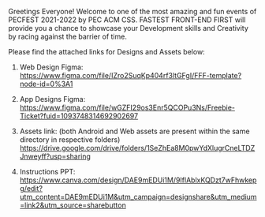 Greetings Everyone!
Welcome to one of the most amazing and fun events of PECFEST 2021-2022 by PEC ACM CSS.
FASTEST FRONT-END FIRST will provide you a chance to showcase your Development skills and Creativity by racing against the barrier of time.

Please find the attached links for Designs and Assets below:
1. Web Design Figma:
https://www.figma.com/file/IZro2SuqKp404rf3ltGFgI/FFF-template?node-id=0%3A1


2. App Designs Figma:
https://www.figma.com/file/wGZFI29os3Enr5QCOPu3Ns/Freebie-Ticket?fuid=1093748314692902697


3. Assets link: (both Android and Web assets are present within the same directory in respective folders)
https://drive.google.com/drive/folders/1SeZhEa8M0pwYdXlugrCneLTDZJnweyff?usp=sharing


4. Instructions PPT:
https://www.canva.com/design/DAE9mEDUi1M/9IflAblxKQDzt7wFhwkepg/edit?utm_content=DAE9mEDUi1M&utm_campaign=designshare&utm_medium=link2&utm_source=sharebutton
